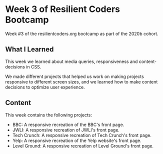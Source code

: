 # Week 3 of Resilient Coders Bootcamp
Week #3 of the resilientcoders.org bootcamp as part of the 2020b cohort.

## What I Learned
This week we learned about media queries, responsiveness and content-decisions in CSS.

We made different projects that helped us work on making projects responsive to different screen sizes, and we learned how to make content decisions to optimize user experience.

## Content
This week contains the following projects:
* BBC: A responsive recreation of the BBC's front page.
* JWLI: A responsive recreation of JWLI's front page.
* Tech Crunch: A responsive recreation of Tech Crunch's front page.
* Yelp: A responsive recreation of the Yelp website's front page.
* Level Ground: A responsive recreation of Level Ground's front page.
